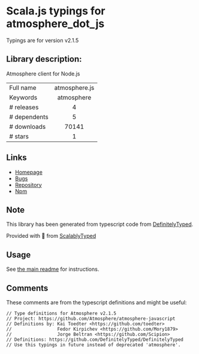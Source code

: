 
# Scala.js typings for atmosphere_dot_js

Typings are for version v2.1.5

## Library description:
Atmosphere client for Node.js

|                    |                 |
| ------------------ | :-------------: |
| Full name          | atmosphere.js |
| Keywords           | atmosphere |
| # releases         | 4 |
| # dependents       | 5 |
| # downloads        | 70141 |
| # stars            | 1 |

## Links
- [Homepage](https://github.com/Atmosphere/atmosphere-javascript)
- [Bugs](https://github.com/Atmosphere/atmosphere-javascript/issues)
- [Repository](https://github.com/Atmosphere/atmosphere.js-node)
- [Npm](https://www.npmjs.com/package/atmosphere.js)
    


## Note
This library has been generated from typescript code from [DefinitelyTyped](https://definitelytyped.org).

Provided with :purple_heart: from [ScalablyTyped](https://github.com/oyvindberg/ScalablyTyped)

## Usage
See [the main readme](../../readme.md) for instructions.

## Comments

These comments are from the typescript definitions and might be useful:
```
// Type definitions for Atmosphere v2.1.5
// Project: https://github.com/Atmosphere/atmosphere-javascript
// Definitions by: Kai Toedter <https://github.com/toedter> 
//                 Fedor Kirpichev <https://github.com/Mory1879>
//                 Jorge Beltran <https://github.com/Scipion>
// Definitions: https://github.com/DefinitelyTyped/DefinitelyTyped
// Use this typings in future instead of deprecated 'atmosphere'.

```


